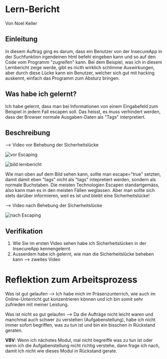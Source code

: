 # Lern-Bericht
Von Noel Keller

## Einleitung

In diesem Auftrag ging es darum, dass ein Benutzer von der InsecureApp in der Suchfunktion irgendeinen html befehl eingeben kann und so auf den Code vom Programm "zugreifen" kann. Bei dem Beispiel, was ich in diesem Lernbericht zeige werde, gibt es nicth wirklich schlimme Auswirkungen, aber durch diese Lücke kann ein Benutzer, welcher sich gut mit hacking auskennt, einfach das Programm zum Absturz bringen. 

## Was habe ich gelernt?

Ich habe gelernt, dass man bei Informationen von einem Eingabefeld zum Beispiel in jedem Fall escapen soll. Das heisst, es muss verhindert werden, dass der Browser normale Ausgaben-Daten als "Tags" interpretiert. 

## Beschreibung

--> Video vor Behebung der Sicherheitslücke

![vor Escaping](https://user-images.githubusercontent.com/74292626/206466917-478c3f75-4776-41fe-ab9f-7f147303eeb0.gif)


![bild lernbericht](https://user-images.githubusercontent.com/74292626/206473622-6956e2c4-7bf2-42b7-9207-b53a30111fd0.png)

Wie man oben auf dem Bild sehen kann, sollte man escape="true" setzten, damit damit eben "tags" nicht als "tags" intepretiert werden, sondern als normale Buchstaben. Die meisten Technologien Escapen standartgemäss, also kann man es in den meisten Fällen weglassen. Aber man sollte sich stets darüber informieren, weil es ist und bleibt eine Sicherheitslücke!

--> Video nach Behebung der Sicherheitslücke

![nach Escaping](https://user-images.githubusercontent.com/74292626/206475645-a259659a-cce9-434b-becd-3a61d89702a0.gif)

## Verifikation

1. Wie Sie im ersten Video sehen habe ich Sicherheitslücken in der InsecureApp kennengelernt.
2. Ausserdem habe ich gelernt, wie man die Sicherheitslücke beheben kann --> zweites Video

# Reflektion zum Arbeitsprozess

Was ist gut gelaufen --> Ich habe mich im Präsenzunterrich, wie auch im Online-Unterricht gut konzentrieren können und ich bin somit sehr zufrieden mit meiner Leistung.

Was ist nicht so gut gelaufen --> Da die Aufträge nicht leicht waren und manchmal auch schwer zu verstehen (Aufgabenstellung), habe ich nicht immer sofort begriffen, was zu tun ist und bin ein bisschen in Rückstand geraten.

**VBV**: Wenn ich nächstes Modul, mal nicht begreiffe was zu tun ist oder wenn ich die Aufgabenstellung nicht richtig verstehe, dann frage ich nach, damit ich nicht wie dieses Modul in Rückstand gerate.
